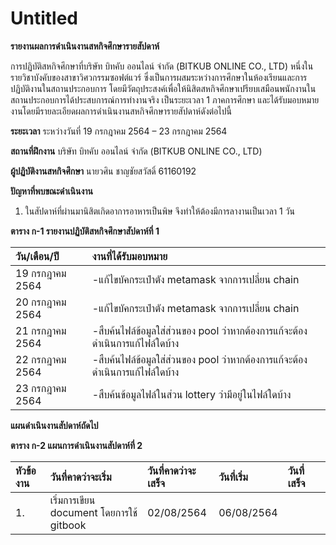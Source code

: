 # Untitled

**รายงานผลการดำเนินงานสหกิจศึกษารายสัปดาห์**

การปฏิบัติสหกิจศึกษาที่บริษัท บิทคับ ออนไลน์ จำกัด \(BITKUB ONLINE CO., LTD\) หนึ่งในรายวิชาบังคับของสาขาวิศวกรรมซอฟต์แวร์ ซึ่งเป็นการผสมระหว่างการศึกษาในห้องเรียนและการปฏิบัติงานในสถานประกอบการ โดยมีวัตถุประสงค์เพื่อให้นิสิตสหกิจศึกษาเปรียบเสมือนพนักงานในสถานประกอบการได้ประสบการณ์การทำงานจริง เป็นระยะเวลา 1 ภาคการศึกษา และได้รับมอบหมายงานโดยมีรายละเอียดผลการดำเนินงานสหกิจศึกษารายสัปดาห์ดังต่อไปนี้

**ระยะเวลา** ระหว่างวันที่ 19 กรกฎาคม 2564 – 23 กรกฎาคม 2564

**สถานที่ฝึกงาน** บริษัท บิทคับ ออนไลน์ จำกัด \(BITKUB ONLINE CO., LTD\)

**ผู้ปฏิบัติงานสหกิจศึกษา** นายวศิน ชาญชัยสวัสดิ์ 61160192

**ปัญหาที่พบขณะดำเนินงาน**

1. ในสัปดาห์ที่ผ่านมานิสิตเกิดอาการอาหารเป็นพิษ จึงทำให้ต้องมีการลางานเป็นเวลา 1 วัน

**ตาราง ก-1 รายงานปฏิบัติสหกิจศึกษาสัปดาห์ที่ 1**

| **วัน/เดือน/ปี** | **งานที่ได้รับมอบหมาย** |
| :--- | :--- |
| 19 กรกฎาคม 2564 | -แก้ไขบัคกระเป๋าตัง metamask จากการเปลี่ยน chain |
|  20 กรกฎาคม 2564 | -แก้ไขบัคกระเป๋าตัง metamask จากการเปลี่ยน chain |
| 21 กรกฎาคม 2564 | -สืบค้นไฟล์ข้อมูลใส่ส่วนของ pool ว่าหากต้องการแก้จะต้องดำเนินการแก้ไฟล์ใดบ้าง |
| 22 กรกฎาคม 2564 | -สืบค้นไฟล์ข้อมูลใส่ส่วนของ pool ว่าหากต้องการแก้จะต้องดำเนินการแก้ไฟล์ใดบ้าง |
| 23 กรกฎาคม 2564 | -สืบค้นข้อมูลไฟล์ในส่วน lottery ว่ามีอยู่ในไฟล์ใดบ้าง |

**แผนดำเนินงานสัปดาห์ถัดไป**

**ตาราง ก-2 แผนการดำเนินงานสัปดาห์ที่ 2**

| **หัวข้องาน** | **วันที่คาดว่าจะเริ่ม** | **วันที่คาดว่าจะเสร็จ** | **วันที่เริ่ม** | **วันที่เสร็จ** |  |
| :--- | :--- | :--- | :--- | :--- | :--- |
| 1. | เริ่มการเขียน document โดยการใช้ gitbook | 02/08/2564 | 06/08/2564 |  |  |


